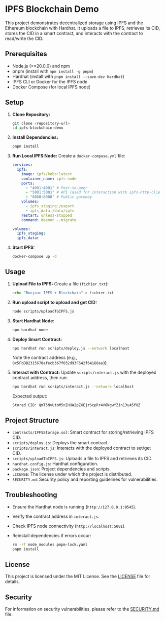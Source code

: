 # IPFS Blockchain Demo

This project demonstrates decentralized storage using IPFS and the Ethereum blockchain with Hardhat. It uploads a file to IPFS, retrieves its CID, stores the CID in a smart contract, and interacts with the contract to read/write the CID.

## Prerequisites

- Node.js (>=20.0.0) and npm
- pnpm (install with `npm install -g pnpm`)
- Hardhat (install with `pnpm install --save-dev hardhat`)
- IPFS CLI or Docker for the IPFS node
- Docker Compose (for local IPFS node)

## Setup

1. **Clone Repository:**

   ```bash
   git clone <repository-url>
   cd ipfs-blockchain-demo
   ```

2. **Install Dependencies:**

   ```bash
   pnpm install
   ```

3. **Run Local IPFS Node:**
   Create a `docker-compose.yml` file:

   ```yaml
   services:
     ipfs:
       image: ipfs/kubo:latest
       container_name: ipfs-node
       ports:
         - "4001:4001" # Peer-to-peer
         - "5001:5001" # API (used for interaction with ipfs-http-client)
         - "8080:8080" # Public gateway
       volumes:
         - ipfs_staging:/export
         - ipfs_data:/data/ipfs
       restart: unless-stopped
       command: daemon --migrate

   volumes:
     ipfs_staging:
     ipfs_data:
   ```

4. **Start IPFS:**

   ```bash
   docker-compose up -d
   ```

## Usage

1. **Upload File to IPFS:**
   Create a file (`fichier.txt`):

   ```bash
   echo "Bonjour IPFS + Blockchain" > fichier.txt
   ```

2. **Run upload script to upload and get CID:**

   ```bash
   node scripts/uploadToIPFS.js
   ```

3. **Start Hardhat Node:**

   ```bash
   npx hardhat node
   ```

4. **Deploy Smart Contract:**

   ```bash
   npx hardhat run scripts/deploy.js --network localhost
   ```

   Note the contract address (e.g., `0x5FbDB2315678afecb367f032d93F642f64180aa3`).

5. **Interact with Contract:**
   Update `scripts/interact.js` with the deployed contract address, then run:

   ```bash
   npx hardhat run scripts/interact.js --network localhost
   ```

   Expected output:

   ```shel
   Stored CID: QmT5NvUtoM5nZHUW2pZXEjrScpRr4V6kgwYZin13uA5fXZ
   ```

## Project Structure

- `contracts/IPFSStorage.sol`: Smart contract for storing/retrieving IPFS CID.
- `scripts/deploy.js`: Deploys the smart contract.
- `scripts/interact.js`: Interacts with the deployed contract to set/get CID.
- `scripts/uploadToIPFS.js`: Uploads a file to IPFS and retrieves its CID.
- `hardhat.config.js`: Hardhat configuration.
- `package.json`: Project dependencies and scripts.
- `LICENSE`: The license under which the project is distributed.
- `SECURITY.md`: Security policy and reporting guidelines for vulnerabilities.

## Troubleshooting

- Ensure the Hardhat node is running (`http://127.0.0.1:8545`).
- Verify the contract address in `interact.js`.
- Check IPFS node connectivity (`http://localhost:5001`).
- Reinstall dependencies if errors occur:

  ```bash
  rm -rf node_modules pnpm-lock.yaml
  pnpm install
  ```

## License

This project is licensed under the MIT License. See the [LICENSE](LICENSE) file for details.

## Security

For information on security vulnerabilities, please refer to the [SECURITY.md](SECURITY.md) file.
